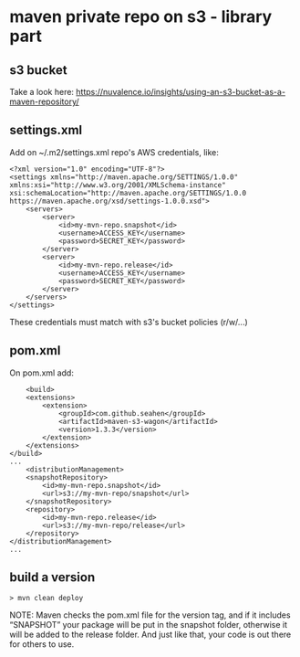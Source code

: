 # maven private repo on s3 - library part

## s3 bucket
Take a look here: https://nuvalence.io/insights/using-an-s3-bucket-as-a-maven-repository/

## settings.xml
Add on ~/.m2/settings.xml repo's AWS credentials, like:

	<?xml version="1.0" encoding="UTF-8"?>
	<settings xmlns="http://maven.apache.org/SETTINGS/1.0.0" xmlns:xsi="http://www.w3.org/2001/XMLSchema-instance" xsi:schemaLocation="http://maven.apache.org/SETTINGS/1.0.0 https://maven.apache.org/xsd/settings-1.0.0.xsd">
		<servers>
			<server>
				<id>my-mvn-repo.snapshot</id>
				<username>ACCESS_KEY</username>
				<password>SECRET_KEY</password>
			</server>
			<server>
				<id>my-mvn-repo.release</id>
				<username>ACCESS_KEY</username>
				<password>SECRET_KEY</password>
			</server>
		</servers>
	</settings>

These credentials must match with s3's bucket policies (r/w/...)

## pom.xml
On pom.xml add:

    	<build>
        <extensions>
            <extension>
                <groupId>com.github.seahen</groupId>
                <artifactId>maven-s3-wagon</artifactId>
                <version>1.3.3</version>
            </extension>
        </extensions>
    </build>
    ...
    	<distributionManagement>
		<snapshotRepository>
			<id>my-mvn-repo.snapshot</id>
			<url>s3://my-mvn-repo/snapshot</url>
		</snapshotRepository>
		<repository>
			<id>my-mvn-repo.release</id>
			<url>s3://my-mvn-repo/release</url>
		</repository>
	</distributionManagement>
	...


## build a version

    > mvn clean deploy
    
NOTE: Maven checks the pom.xml file for the version tag, and if it includes “SNAPSHOT” your package will be put in the snapshot folder, otherwise it will be added to the release folder. And just like that, your code is out there for others to use.
